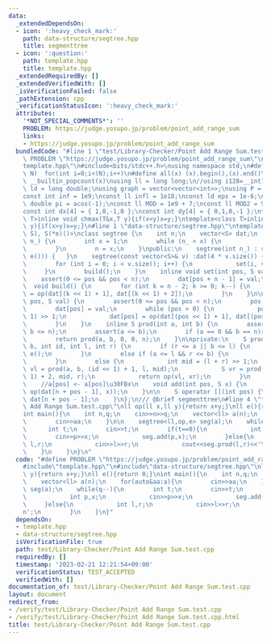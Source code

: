 ```yaml
---
data:
  _extendedDependsOn:
  - icon: ':heavy_check_mark:'
    path: data-structure/segtree.hpp
    title: segmenttree
  - icon: ':question:'
    path: template.hpp
    title: template.hpp
  _extendedRequiredBy: []
  _extendedVerifiedWith: []
  _isVerificationFailed: false
  _pathExtension: cpp
  _verificationStatusIcon: ':heavy_check_mark:'
  attributes:
    '*NOT_SPECIAL_COMMENTS*': ''
    PROBLEM: https://judge.yosupo.jp/problem/point_add_range_sum
    links:
    - https://judge.yosupo.jp/problem/point_add_range_sum
  bundledCode: "#line 1 \"test/Library-Checker/Point Add Range Sum.test.cpp\"\n#define\
    \ PROBLEM \"https://judge.yosupo.jp/problem/point_add_range_sum\"\n#line 1 \"\
    template.hpp\"\n#include<bits/stdc++.h>\nusing namespace std;\n#define rep(i,\
    \ N)  for(int i=0;i<(N);i++)\n#define all(x) (x).begin(),(x).end()\n#define popcount(x)\
    \ __builtin_popcount(x)\nusing ll = long long;\n//using i128=__int128_t;\nusing\
    \ ld = long double;\nusing graph = vector<vector<int>>;\nusing P = pair<int, int>;\n\
    const int inf = 1e9;\nconst ll infl = 1e18;\nconst ld eps = 1e-6;\nconst long\
    \ double pi = acos(-1);\nconst ll MOD = 1e9 + 7;\nconst ll MOD2 = 998244353;\n\
    const int dx[4] = { 1,0,-1,0 };\nconst int dy[4] = { 0,1,0,-1 };\ntemplate<class\
    \ T>inline void chmax(T&x,T y){if(x<y)x=y;}\ntemplate<class T>inline void chmin(T&x,T\
    \ y){if(x>y)x=y;}\n#line 1 \"data-structure/segtree.hpp\"\ntemplate<class S, S(*op)(S,\
    \ S), S(*e)()>\nclass segtree {\n    int n;\n    vector<S> dat;\n    void Init(int\
    \ n_) {\n        int x = 1;\n        while (n_ > x) {\n            x <<= 1;\n\
    \        }\n        n = x;\n    }\npublic:\n    segtree(int n_) : segtree(vector<S>(n_,\
    \ e())) {   }\n    segtree(const vector<S>& v) :dat(4 * v.size()) {\n        Init(v.size());\n\
    \        for (int i = 0; i < v.size(); i++) {\n            set(i, v[i]);\n   \
    \     }\n        build();\n    }\n    inline void set(int pos, S val) {\n    \
    \    assert(0 <= pos && pos < n);\n        dat[pos + n - 1] = val;\n    }\n  \
    \  void build() {\n        for (int k = n - 2; k >= 0; k--) {\n            dat[k]\
    \ = op(dat[(k << 1) + 1], dat[(k << 1) + 2]);\n        }\n    }\n\n    void update(int\
    \ pos, S val) {\n        assert(0 <= pos && pos < n);\n        pos += n - 1;\n\
    \        dat[pos] = val;\n        while (pos > 0) {\n            pos = (pos -\
    \ 1) >> 1;\n            dat[pos] = op(dat[(pos << 1) + 1], dat[(pos << 1) + 2]);\n\
    \        }\n    }\n    inline S prod(int a, int b) {\n        assert(0 <= a &&\
    \ b <= n);\n        assert(a <= b);\n        if (a == 0 && b == n)return dat[0];\n\
    \        return prod(a, b, 0, 0, n);\n    }\n\nprivate:\n    S prod(int a, int\
    \ b, int id, int l, int r) {\n        if (r <= a || b <= l) {\n            return\
    \ e();\n        }\n        else if (a <= l && r <= b) {\n            return dat[id];\n\
    \        }\n        else {\n            int mid = (l + r) >> 1;\n            S\
    \ vl = prod(a, b, (id << 1) + 1, l, mid);\n            S vr = prod(a, b, (id <<\
    \ 1) + 2, mid, r);\n            return op(vl, vr);\n        }\n    }\n\npublic:\n\
    \    //a[pos] <- a[pos]\u30FBx\n    void add(int pos, S x) {\n        update(pos,\
    \ op(dat[n + pos - 1], x));\n    }\n\n    S operator [](int pos) {\n        return\
    \ dat[n + pos - 1];\n    }\n};\n/// @brief segmenttree\n#line 4 \"test/Library-Checker/Point\
    \ Add Range Sum.test.cpp\"\nll op(ll x,ll y){return x+y;}\nll e(){return 0;}\n\
    int main(){\n    int n,q;\n    cin>>n>>q;\n    vector<ll> a(n);\n    for(auto&aa:a){\n\
    \        cin>>aa;\n    }\n\n    segtree<ll,op,e> seg(a);\n    while(q--){\n  \
    \      int t;\n        cin>>t;\n        if(t==0){\n            int p,x;\n    \
    \        cin>>p>>x;\n            seg.add(p,x);\n        }else{\n            int\
    \ l,r;\n            cin>>l>>r;\n            cout<<seg.prod(l,r)<<'\\n';\n    \
    \    }\n    }\n}\n"
  code: "#define PROBLEM \"https://judge.yosupo.jp/problem/point_add_range_sum\"\n\
    #include\"template.hpp\"\n#include\"data-structure/segtree.hpp\"\nll op(ll x,ll\
    \ y){return x+y;}\nll e(){return 0;}\nint main(){\n    int n,q;\n    cin>>n>>q;\n\
    \    vector<ll> a(n);\n    for(auto&aa:a){\n        cin>>aa;\n    }\n\n    segtree<ll,op,e>\
    \ seg(a);\n    while(q--){\n        int t;\n        cin>>t;\n        if(t==0){\n\
    \            int p,x;\n            cin>>p>>x;\n            seg.add(p,x);\n   \
    \     }else{\n            int l,r;\n            cin>>l>>r;\n            cout<<seg.prod(l,r)<<'\\\
    n';\n        }\n    }\n}"
  dependsOn:
  - template.hpp
  - data-structure/segtree.hpp
  isVerificationFile: true
  path: test/Library-Checker/Point Add Range Sum.test.cpp
  requiredBy: []
  timestamp: '2023-02-21 12:21:54+09:00'
  verificationStatus: TEST_ACCEPTED
  verifiedWith: []
documentation_of: test/Library-Checker/Point Add Range Sum.test.cpp
layout: document
redirect_from:
- /verify/test/Library-Checker/Point Add Range Sum.test.cpp
- /verify/test/Library-Checker/Point Add Range Sum.test.cpp.html
title: test/Library-Checker/Point Add Range Sum.test.cpp
---
```


